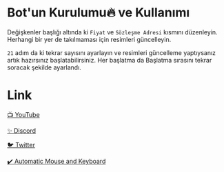 # Bot'un Kurulumu🔥 ve Kullanımı

Değişkenler başlığı altında ki `Fiyat` ve `Sözleşme Adresi` kısmını düzenleyin.
    Herhangi bir yer de takılmaması için resimleri güncelleyin.

`21` adım da ki tekrar sayısını ayarlayın ve resimleri güncelleme yaptıysanız artık hazırsınız başlatabilirsiniz.
Her başlatma da Başlatma sırasını tekrar soracak şekilde ayarlandı.

# Link

[📺 YouTube](https://www.youtube.com/channel/UCEKm5HWa_NcVglsMKdMHQcQ)

[✨ Discord](https://discord.gg/YtzDYncHVp)

[🐦 Twitter](https://twitter.com/ssefacelebi)

[✔️ Automatic Mouse and Keyboard](https://dosya.co/941kkbwf4b8e/Automatic_Mouse_and_Keyboard_6.1.5.2_+_Crack.rar.html)

